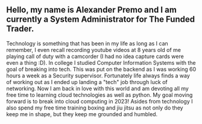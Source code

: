 ## Hello, my name is Alexander Premo and I am currently a System Administrator for The Funded Trader.

Technology is something that has been in my life as long as I can remember, I even recall recording youtube videos at 8 years old of me playing call of duty with a camcorder (I had no idea capture cards were even a thing :D). In college I studied Computer Information Systems with the goal of breaking into tech. This was put on the backend as I was working 60 hours a week as a Security supervisor. Fortunately life always finds a way of working out as I ended up landing a "tech" job through luck of networking. Now I am back in love with this world and am devoting all my free time to learning cloud technologies as well as python. My goal moving forward is to break into cloud computing in 2023! Asides from technology I also spend my free time training boxing and jiu jitsu as not only do they keep me in shape, but they keep me grounded and humbled.

<!--
**AlexanderPremo/AlexanderPremo** is a ✨ _special_ ✨ repository because its `README.md` (this file) appears on your GitHub profile.

Here are some ideas to get you started:

